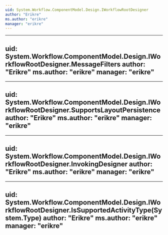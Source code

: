 ```yaml
---
uid: System.Workflow.ComponentModel.Design.IWorkflowRootDesigner
author: "Erikre"
ms.author: "erikre"
manager: "erikre"
---
```


---
uid: System.Workflow.ComponentModel.Design.IWorkflowRootDesigner.MessageFilters
author: "Erikre"
ms.author: "erikre"
manager: "erikre"
---

---
uid: System.Workflow.ComponentModel.Design.IWorkflowRootDesigner.SupportsLayoutPersistence
author: "Erikre"
ms.author: "erikre"
manager: "erikre"
---

---
uid: System.Workflow.ComponentModel.Design.IWorkflowRootDesigner.InvokingDesigner
author: "Erikre"
ms.author: "erikre"
manager: "erikre"
---

---
uid: System.Workflow.ComponentModel.Design.IWorkflowRootDesigner.IsSupportedActivityType(System.Type)
author: "Erikre"
ms.author: "erikre"
manager: "erikre"
---
